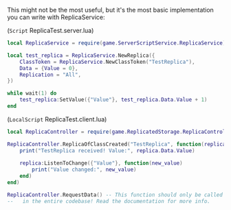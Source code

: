 This might not be the most useful, but it's the most basic implementation you can write with ReplicaService:

(`Script` ReplicaTest.server.lua)
```lua
local ReplicaService = require(game.ServerScriptService.ReplicaService)

local test_replica = ReplicaService.NewReplica({
	ClassToken = ReplicaService.NewClassToken("TestReplica"),
	Data = {Value = 0},
	Replication = "All",
})

while wait(1) do
	test_replica:SetValue({"Value"}, test_replica.Data.Value + 1)
end
```

(`LocalScript` ReplicaTest.client.lua)
```lua
local ReplicaController = require(game.ReplicatedStorage.ReplicaController)

ReplicaController.ReplicaOfClassCreated("TestReplica", function(replica)
	print("TestReplica received! Value:", replica.Data.Value)
	
	replica:ListenToChange({"Value"}, function(new_value)
		print("Value changed:", new_value)
	end)
end)

ReplicaController.RequestData() -- This function should only be called once
--   in the entire codebase! Read the documentation for more info.
```